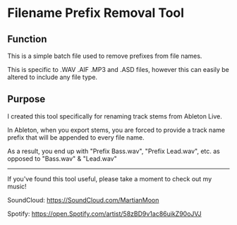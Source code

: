 # Filename Prefix Removal Tool

## Function
This is a simple batch file used to remove prefixes from file names.

This is specific to .WAV .AIF .MP3 and .ASD files, however this can easily be altered to include any file type.

## Purpose
I created this tool specifically for renaming track stems from Ableton Live.

In Ableton, when you export stems, you are forced to provide a track name prefix that will be appended to every file name.

As a result, you end up with "Prefix Bass.wav", "Prefix Lead.wav", etc. as opposed to "Bass.wav" & "Lead.wav"

-------------

If you've found this tool useful, please take a moment to check out my music!

SoundCloud: https://SoundCloud.com/MartianMoon

Spotify: https://open.Spotify.com/artist/58zBD9v1ac86uikZ90oJVJ
